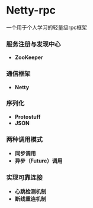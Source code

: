 ﻿# Netty-rpc

一个用于个人学习的轻量级rpc框架

### 服务注册与发现中心
 - **ZooKeeper**
 
### 通信框架
 - **Netty**

### 序列化
- **Protostuff**
- **JSON**

### 两种调用模式
- **同步调用**
- **异步（Future）调用**

### 实现可靠连接
- **心跳检测机制**
- **断线重连机制**
